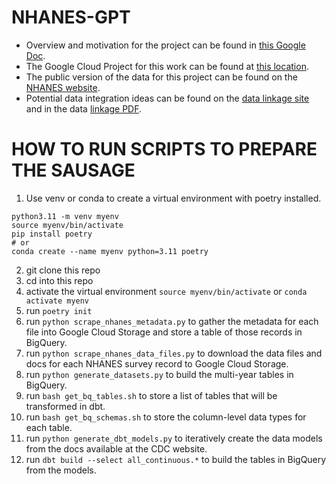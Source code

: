 # NHANES-GPT

- Overview and motivation for the project can be found in [this Google Doc](https://docs.google.com/document/d/1yGMVv0lAG1Khn-1e-n5j36-AqhUl2MlwFfkcyCe8Dnk/edit#heading=h.1pjtlu1ugxog).
- The Google Cloud Project for this work can be found at [this location](https://console.cloud.google.com/home/dashboard?authuser=8&organizationId=511853297911&project=nhanes-genai).
- The public version of the data for this project can be found on the [NHANES website](https://www.cdc.gov/nchs/nhanes/index.htm).
- Potential data integration ideas can be found on the [data linkage site](https://www.cdc.gov/nchs/data-linkage/index.htm) and in the data [linkage PDF](https://www.cdc.gov/nchs/data/datalinkage/LinkageTable_1.pdf). 

# HOW TO RUN SCRIPTS TO PREPARE THE SAUSAGE
1. Use venv or conda to create a virtual environment with poetry installed.
```
python3.11 -m venv myenv
source myenv/bin/activate
pip install poetry
# or 
conda create --name myenv python=3.11 poetry
```
2. git clone this repo
3. cd into this repo
4. activate the virtual environment `source myenv/bin/activate` or `conda activate myenv`
4. run `poetry init`
5. run `python scrape_nhanes_metadata.py` to gather the metadata for each file into Google Cloud Storage and store a table of those records in BigQuery. 
6. run `python scrape_nhanes_data_files.py` to download the data files and docs for each NHANES survey record to Google Cloud Storage.
7. run `python generate_datasets.py` to build the multi-year tables in BigQuery.
8. run `bash get_bq_tables.sh` to store a list of tables that will be transformed in dbt.
9. run `bash get_bq_schemas.sh` to store the column-level data types for each table.
10. run `python generate_dbt_models.py` to iteratively create the data models from the docs available at the CDC website. 
11. run `dbt build --select all_continuous.*` to build the tables in BigQuery from the models. 
